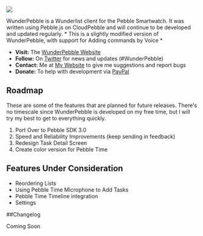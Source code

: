 <img src="http://jahdaicintron.com/wp-content/uploads/2015/03/Github.jpg">

WunderPebble is a Wunderlist client for the Pebble Smartwatch. It was written using Pebble.js on CloudPebble and will continue to be developed and updated regularly.
*
This is a slightly modified version of WunderPebble, with support for Adding commands by Voice
*

* **Visit:** The [WunderPebble Website](http://jahdaicintron.com/wunderpebble)
* **Follow:** On [Twitter](http://twitter.com/jahdaic) for news and updates (#WunderPebble)
* **Contact:** Me at [My Website](http://jahdaicintron.com/contact) to give me suggestions and report bugs
* **Donate:** To help with development via [PayPal](https://www.paypal.com/cgi-bin/webscr?cmd=_s-xclick&hosted_button_id=MXB2U5XFZBKB6)

## Roadmap
These are some of the features that are planned for future releases. There's no timescale since WunderPebble is developed on my free time, but I will try my best to get to everything quickly.

1. Port Over to Pebble SDK 3.0
2. Speed and Reliability Improvements (keep sending in feedback)
2. Redesign Task Detail Screen
3. Create color version for Pebble Time

## Features Under Consideration
- Reordering Lists
- Using Pebble Time Microphone to Add Tasks
- Pebble Time Timeline integration
- Settings

##Changelog

Coming Soon
